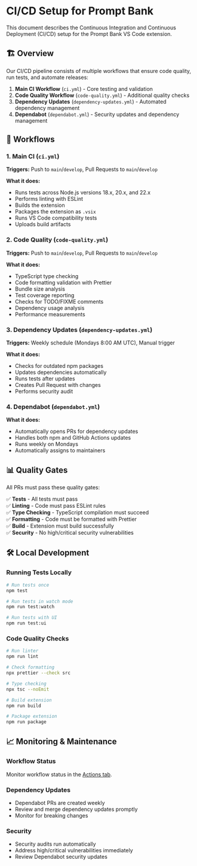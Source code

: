 # CI/CD Setup for Prompt Bank

This document describes the Continuous Integration and Continuous Deployment (CI/CD) setup for the Prompt Bank VS Code extension.

## 🏗️ Overview

Our CI/CD pipeline consists of multiple workflows that ensure code quality, run tests, and automate releases:

1. **Main CI Workflow** (`ci.yml`) - Core testing and validation
2. **Code Quality Workflow** (`code-quality.yml`) - Additional quality checks
3. **Dependency Updates** (`dependency-updates.yml`) - Automated dependency management
4. **Dependabot** (`dependabot.yml`) - Security updates and dependency management

## 🔄 Workflows

### 1. Main CI (`ci.yml`)

**Triggers:** Push to `main`/`develop`, Pull Requests to `main`/`develop`

**What it does:**
- Runs tests across Node.js versions 18.x, 20.x, and 22.x
- Performs linting with ESLint
- Builds the extension
- Packages the extension as `.vsix`
- Runs VS Code compatibility tests
- Uploads build artifacts

### 2. Code Quality (`code-quality.yml`)

**Triggers:** Push to `main`/`develop`, Pull Requests to `main`/`develop`

**What it does:**
- TypeScript type checking
- Code formatting validation with Prettier
- Bundle size analysis
- Test coverage reporting
- Checks for TODO/FIXME comments
- Dependency usage analysis
- Performance measurements

### 3. Dependency Updates (`dependency-updates.yml`)

**Triggers:** Weekly schedule (Mondays 8:00 AM UTC), Manual trigger

**What it does:**
- Checks for outdated npm packages
- Updates dependencies automatically
- Runs tests after updates
- Creates Pull Request with changes
- Performs security audit

### 4. Dependabot (`dependabot.yml`)

**What it does:**
- Automatically opens PRs for dependency updates
- Handles both npm and GitHub Actions updates
- Runs weekly on Mondays
- Automatically assigns to maintainers

## 📊 Quality Gates

All PRs must pass these quality gates:

✅ **Tests** - All tests must pass  
✅ **Linting** - Code must pass ESLint rules  
✅ **Type Checking** - TypeScript compilation must succeed  
✅ **Formatting** - Code must be formatted with Prettier   
✅ **Build** - Extension must build successfully  
✅ **Security** - No high/critical security vulnerabilities

## 🛠️ Local Development

### Running Tests Locally
```bash
# Run tests once
npm test

# Run tests in watch mode
npm run test:watch

# Run tests with UI
npm run test:ui
```

### Code Quality Checks
```bash
# Run linter
npm run lint

# Check formatting
npx prettier --check src

# Type checking
npx tsc --noEmit

# Build extension
npm run build

# Package extension
npm run package
```

## 📈 Monitoring & Maintenance

### Workflow Status
Monitor workflow status in the [Actions tab](https://github.com/ShaulAb/prompt-bank/actions).

### Dependency Updates
- Dependabot PRs are created weekly
- Review and merge dependency updates promptly
- Monitor for breaking changes

### Security
- Security audits run automatically
- Address high/critical vulnerabilities immediately
- Review Dependabot security updates
